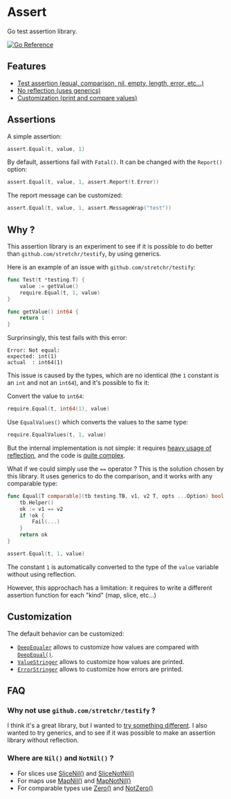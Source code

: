 # Assert

Go test assertion library.

[![Go Reference](https://pkg.go.dev/badge/github.com/pierrre/assert.svg)](https://pkg.go.dev/github.com/pierrre/assert)

## Features

- [Test assertion (equal, comparison, nil, empty, length, error, etc...)](#assertions)
- [No reflection (uses generics)](#why-)
- [Customization (print and compare values)](#customization)

## Assertions

A simple assertion:

```go
assert.Equal(t, value, 1)
```

By default, assertions fail with `Fatal()`.
It can be changed with the `Report()` option:

```go
assert.Equal(t, value, 1, assert.Report(t.Error))
```

The report message can be customized:

```go
assert.Equal(t, value, 1, assert.MessageWrap("test"))
```

## Why ?

This assertion library is an experiment to see if it is possible to do better than `github.com/stretchr/testify`, by using generics.

Here is an example of an issue with `github.com/stretchr/testify`:

```go
func Test(t *testing.T) {
    value := getValue()
    require.Equal(t, 1, value)
}

func getValue() int64 {
    return 1
}
```

Surprinsingly, this test fails with this error:

```text
Error: Not equal:
expected: int(1)
actual  : int64(1)
```

This issue is caused by the types, which are no identical (the `1` constant is an `int` and not an `int64`), and it's possible to fix it:

Convert the value to `int64`:

```go
require.Equal(t, int64(1), value)
```

Use `EqualValues()` which converts the values to the same type:

```go
require.EqualValues(t, 1, value)
```

But the internal implementation is not simple: it requires [heavy usage of reflection](https://github.com/stretchr/testify/blob/master/assert/assertion_compare.go), and the code is [quite complex](https://github.com/stretchr/testify/blob/master/assert/assertions.go).

What if we could simply use the `==` operator ?
This is the solution chosen by this library.
It uses generics to do the comparison, and it works with any comparable type:

```go
func Equal[T comparable](tb testing.TB, v1, v2 T, opts ...Option) bool {
    tb.Helper()
    ok := v1 == v2
    if !ok {
        Fail(...)
    }
    return ok
}
```

```go
assert.Equal(t, 1, value)
```

The constant `1` is automatically converted to the type of the `value` variable without using reflection.

However, this approchach has a limitation: it requires to write a different assertion function for each "kind" (map, slice, etc...)

## Customization

The default behavior can be customized:

- [`DeepEqualer`](https://pkg.go.dev/github.com/pierrre/assert#DeepEqualer) allows to customize how values are compared with [`DeepEqual()`](https://pkg.go.dev/github.com/pierrre/assert#DeepEqual).
- [`ValueStringer`](https://pkg.go.dev/github.com/pierrre/assert#ValueStringer) allows to customize how values are printed.
- [`ErrorStringer`](https://pkg.go.dev/github.com/pierrre/assert#ErrorStringer) allows to customize how errors are printed.

## FAQ

### Why not use `github.com/stretchr/testify` ?

I think it's a great library, but I wanted to [try something different](#why-).
I also wanted to try generics, and to see if it was possible to make an assertion library without reflection.

### Where are `Nil()` and `NotNil()` ?

- For slices use [SliceNil()](https://pkg.go.dev/github.com/pierrre/assert#SliceNil) and [SliceNotNil()](https://pkg.go.dev/github.com/pierrre/assert#SliceNotNil)
- For maps use [MapNil()](https://pkg.go.dev/github.com/pierrre/assert#MapNil) and [MapNotNil()](https://pkg.go.dev/github.com/pierrre/assert#MapNotNil)
- For comparable types use [Zero()](https://pkg.go.dev/github.com/pierrre/assert#Zero) and [NotZero()](https://pkg.go.dev/github.com/pierrre/assert#NotZero)
